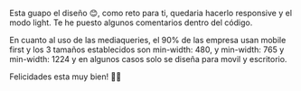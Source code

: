 Esta guapo el diseño 😊, como reto para ti, quedaria hacerlo responsive y el modo light.
Te he puesto algunos comentarios dentro del código.

En cuanto al uso de las mediaqueries, el 90% de las empresa usan mobile first y los 3 tamaños 
establecidos son min-width: 480, y min-width: 765 y min-width: 1224 y en algunos casos solo
se diseña para movil y escritorio.


Felicidades esta muy bien! 👍🏽